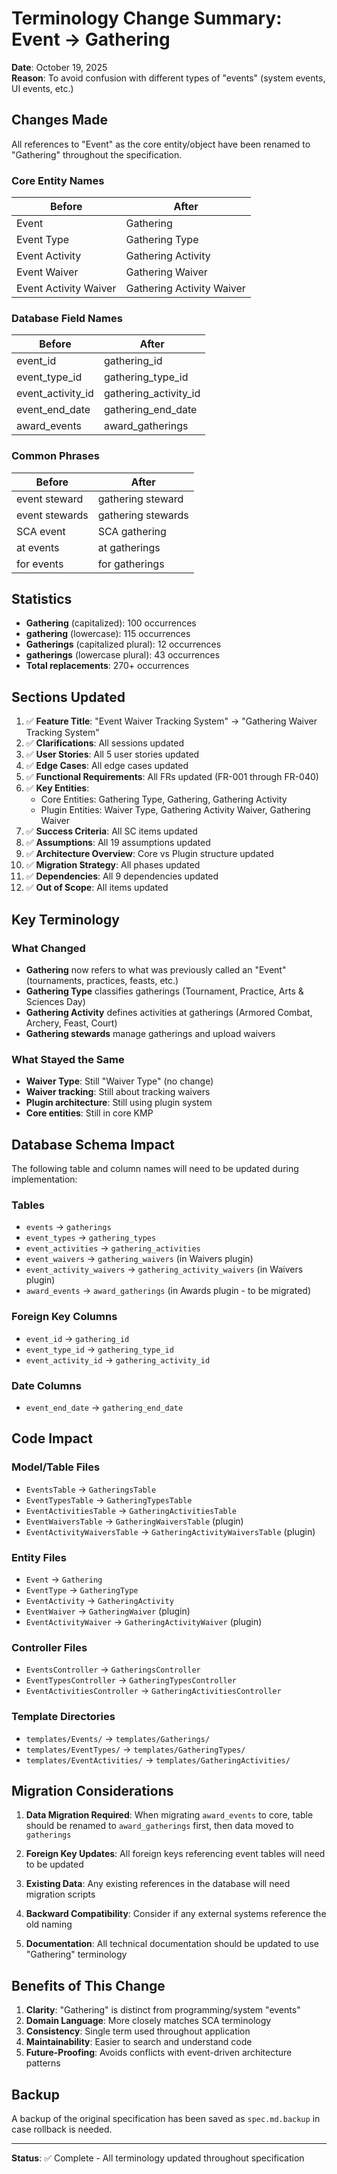 # Terminology Change Summary: Event → Gathering

**Date**: October 19, 2025  
**Reason**: To avoid confusion with different types of "events" (system events, UI events, etc.)

## Changes Made

All references to "Event" as the core entity/object have been renamed to "Gathering" throughout the specification.

### Core Entity Names

| Before | After |
|--------|-------|
| Event | Gathering |
| Event Type | Gathering Type |
| Event Activity | Gathering Activity |
| Event Waiver | Gathering Waiver |
| Event Activity Waiver | Gathering Activity Waiver |

### Database Field Names

| Before | After |
|--------|-------|
| event_id | gathering_id |
| event_type_id | gathering_type_id |
| event_activity_id | gathering_activity_id |
| event_end_date | gathering_end_date |
| award_events | award_gatherings |

### Common Phrases

| Before | After |
|--------|-------|
| event steward | gathering steward |
| event stewards | gathering stewards |
| SCA event | SCA gathering |
| at events | at gatherings |
| for events | for gatherings |

## Statistics

- **Gathering** (capitalized): 100 occurrences
- **gathering** (lowercase): 115 occurrences
- **Gatherings** (capitalized plural): 12 occurrences
- **gatherings** (lowercase plural): 43 occurrences
- **Total replacements**: 270+ occurrences

## Sections Updated

1. ✅ **Feature Title**: "Event Waiver Tracking System" → "Gathering Waiver Tracking System"
2. ✅ **Clarifications**: All sessions updated
3. ✅ **User Stories**: All 5 user stories updated
4. ✅ **Edge Cases**: All edge cases updated
5. ✅ **Functional Requirements**: All FRs updated (FR-001 through FR-040)
6. ✅ **Key Entities**: 
   - Core Entities: Gathering Type, Gathering, Gathering Activity
   - Plugin Entities: Waiver Type, Gathering Activity Waiver, Gathering Waiver
7. ✅ **Success Criteria**: All SC items updated
8. ✅ **Assumptions**: All 19 assumptions updated
9. ✅ **Architecture Overview**: Core vs Plugin structure updated
10. ✅ **Migration Strategy**: All phases updated
11. ✅ **Dependencies**: All 9 dependencies updated
12. ✅ **Out of Scope**: All items updated

## Key Terminology

### What Changed
- **Gathering** now refers to what was previously called an "Event" (tournaments, practices, feasts, etc.)
- **Gathering Type** classifies gatherings (Tournament, Practice, Arts & Sciences Day)
- **Gathering Activity** defines activities at gatherings (Armored Combat, Archery, Feast, Court)
- **Gathering stewards** manage gatherings and upload waivers

### What Stayed the Same
- **Waiver Type**: Still "Waiver Type" (no change)
- **Waiver tracking**: Still about tracking waivers
- **Plugin architecture**: Still using plugin system
- **Core entities**: Still in core KMP

## Database Schema Impact

The following table and column names will need to be updated during implementation:

### Tables
- `events` → `gatherings`
- `event_types` → `gathering_types`  
- `event_activities` → `gathering_activities`
- `event_waivers` → `gathering_waivers` (in Waivers plugin)
- `event_activity_waivers` → `gathering_activity_waivers` (in Waivers plugin)
- `award_events` → `award_gatherings` (in Awards plugin - to be migrated)

### Foreign Key Columns
- `event_id` → `gathering_id`
- `event_type_id` → `gathering_type_id`
- `event_activity_id` → `gathering_activity_id`

### Date Columns
- `event_end_date` → `gathering_end_date`

## Code Impact

### Model/Table Files
- `EventsTable` → `GatheringsTable`
- `EventTypesTable` → `GatheringTypesTable`
- `EventActivitiesTable` → `GatheringActivitiesTable`
- `EventWaiversTable` → `GatheringWaiversTable` (plugin)
- `EventActivityWaiversTable` → `GatheringActivityWaiversTable` (plugin)

### Entity Files
- `Event` → `Gathering`
- `EventType` → `GatheringType`
- `EventActivity` → `GatheringActivity`
- `EventWaiver` → `GatheringWaiver` (plugin)
- `EventActivityWaiver` → `GatheringActivityWaiver` (plugin)

### Controller Files
- `EventsController` → `GatheringsController`
- `EventTypesController` → `GatheringTypesController`
- `EventActivitiesController` → `GatheringActivitiesController`

### Template Directories
- `templates/Events/` → `templates/Gatherings/`
- `templates/EventTypes/` → `templates/GatheringTypes/`
- `templates/EventActivities/` → `templates/GatheringActivities/`

## Migration Considerations

1. **Data Migration Required**: When migrating `award_events` to core, table should be renamed to `award_gatherings` first, then data moved to `gatherings`

2. **Foreign Key Updates**: All foreign keys referencing event tables will need to be updated

3. **Existing Data**: Any existing references in the database will need migration scripts

4. **Backward Compatibility**: Consider if any external systems reference the old naming

5. **Documentation**: All technical documentation should be updated to use "Gathering" terminology

## Benefits of This Change

1. **Clarity**: "Gathering" is distinct from programming/system "events"
2. **Domain Language**: More closely matches SCA terminology
3. **Consistency**: Single term used throughout application
4. **Maintainability**: Easier to search and understand code
5. **Future-Proofing**: Avoids conflicts with event-driven architecture patterns

## Backup

A backup of the original specification has been saved as `spec.md.backup` in case rollback is needed.

---

**Status**: ✅ Complete - All terminology updated throughout specification
